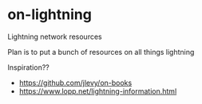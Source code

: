 # on-lightning
Lightning network resources

Plan is to put a bunch of resources on all things lightning

Inspiration??
- https://github.com/jlevy/on-books
- https://www.lopp.net/lightning-information.html
